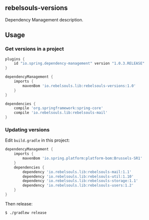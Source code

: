 rebelsouls-versions
-

Dependency Management description.

## Usage

### Get versions in a project

```groovy
plugins {
    id "io.spring.dependency-management" version "1.0.3.RELEASE"
}

dependencyManagement {
    imports {
        mavenBom 'io.rebelsouls.lib:rebelsouls-versions:1.0'
    }
}

dependencies {
    compile 'org.springframework:spring-core'
    compile 'io.rebelsouls.lib:rebelsouls-mail'
}
```

### Updating versions

Edit `build.gradle` in this project:

```groovy
dependencyManagement {
    imports {
        mavenBom 'io.spring.platform:platform-bom:Brussels-SR1'
    }
    dependencies {
        dependency 'io.rebelsouls.lib:rebelsouls-mail:1.1'
        dependency 'io.rebelsouls.lib:rebelsouls-util:1.10'
        dependency 'io.rebelsouls.lib:rebelsouls-storage:1.1'
        dependency 'io.rebelsouls.lib:rebelsouls-users:1.2'
    }
}
```

Then release:

```bash
$ ./gradlew release
```
